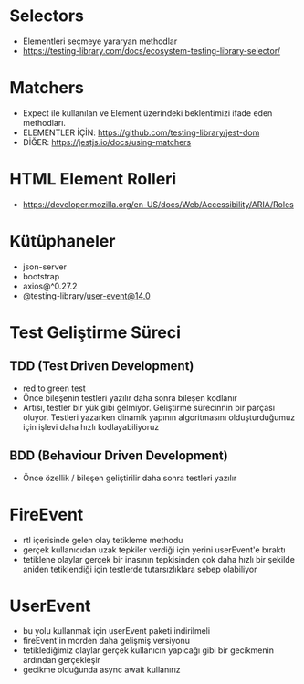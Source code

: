 # Selectors

- Elementleri seçmeye yararyan methodlar
- https://testing-library.com/docs/ecosystem-testing-library-selector/

# Matchers

- Expect ile kullanılan ve Element üzerindeki beklentimizi ifade eden methodları.
- ELEMENTLER İÇİN: https://github.com/testing-library/jest-dom
- DİĞER: https://jestjs.io/docs/using-matchers

# HTML Element Rolleri

- https://developer.mozilla.org/en-US/docs/Web/Accessibility/ARIA/Roles

# Kütüphaneler

- json-server
- bootstrap
- axios@^0.27.2
- @testing-library/user-event@14.0

# Test Geliştirme Süreci

## TDD (Test Driven Development)

- red to green test
- Önce bileşenin testleri yazılır daha sonra bileşen kodlanır
- Artısı, testler bir yük gibi gelmiyor. Geliştirme sürecinnin bir parçası oluyor. Testleri yazarken dinamik yapının algoritmasını olduşturduğumuz için işlevi daha hızlı kodlayabiliyoruz

## BDD (Behaviour Driven Development)

- Önce özellik / bileşen geliştirilir daha sonra testleri yazılır

# FireEvent

- rtl içerisinde gelen olay tetikleme methodu
- gerçek kullanıcıdan uzak tepkiler verdiği için yerini userEvent'e bıraktı
- tetiklene olaylar gerçek bir inasının tepkisinden çok daha hızlı bir şekilde aniden tetiklendiği için testlerde tutarsızlıklara sebep olabiliyor

# UserEvent

- bu yolu kullanmak için userEvent paketi indirilmeli
- fireEvent'in morden daha gelişmiş versiyonu
- tetiklediğimiz olaylar gerçek kullanıcın yapıcağı gibi bir gecikmenin ardından gerçekleşir
- gecikme olduğunda async await kullanırız
